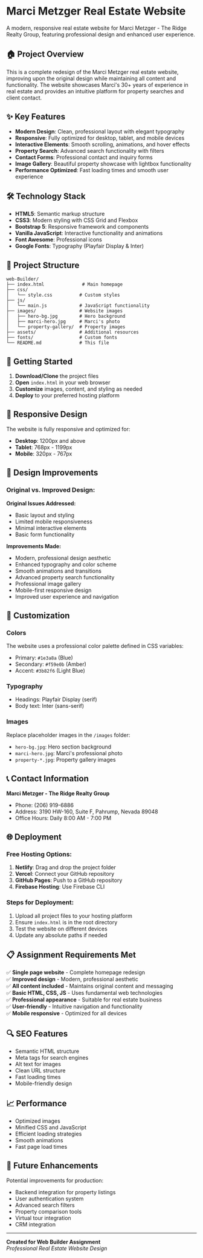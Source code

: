# Marci Metzger Real Estate Website

A modern, responsive real estate website for Marci Metzger - The Ridge Realty Group, featuring professional design and enhanced user experience.

## 🏠 Project Overview

This is a complete redesign of the Marci Metzger real estate website, improving upon the original design while maintaining all content and functionality. The website showcases Marci's 30+ years of experience in real estate and provides an intuitive platform for property searches and client contact.

## ✨ Key Features

- **Modern Design**: Clean, professional layout with elegant typography
- **Responsive**: Fully optimized for desktop, tablet, and mobile devices
- **Interactive Elements**: Smooth scrolling, animations, and hover effects
- **Property Search**: Advanced search functionality with filters
- **Contact Forms**: Professional contact and inquiry forms
- **Image Gallery**: Beautiful property showcase with lightbox functionality
- **Performance Optimized**: Fast loading times and smooth user experience

## 🛠️ Technology Stack

- **HTML5**: Semantic markup structure
- **CSS3**: Modern styling with CSS Grid and Flexbox
- **Bootstrap 5**: Responsive framework and components
- **Vanilla JavaScript**: Interactive functionality and animations
- **Font Awesome**: Professional icons
- **Google Fonts**: Typography (Playfair Display & Inter)

## 📁 Project Structure

```
web-Builder/
├── index.html              # Main homepage
├── css/
│   └── style.css          # Custom styles
├── js/
│   └── main.js            # JavaScript functionality
├── images/                # Website images
│   ├── hero-bg.jpg        # Hero background
│   ├── marci-hero.jpg     # Marci's photo
│   └── property-gallery/  # Property images
├── assets/                # Additional resources
├── fonts/                 # Custom fonts
└── README.md              # This file
```

## 🚀 Getting Started

1. **Download/Clone** the project files
2. **Open** `index.html` in your web browser
3. **Customize** images, content, and styling as needed
4. **Deploy** to your preferred hosting platform

## 📱 Responsive Design

The website is fully responsive and optimized for:
- **Desktop**: 1200px and above
- **Tablet**: 768px - 1199px
- **Mobile**: 320px - 767px

## 🎨 Design Improvements

### Original vs. Improved Design:

**Original Issues Addressed:**
- Basic layout and styling
- Limited mobile responsiveness
- Minimal interactive elements
- Basic form functionality

**Improvements Made:**
- Modern, professional design aesthetic
- Enhanced typography and color scheme
- Smooth animations and transitions
- Advanced property search functionality
- Professional image gallery
- Mobile-first responsive design
- Improved user experience and navigation

## 🔧 Customization

### Colors
The website uses a professional color palette defined in CSS variables:
- Primary: `#1e3a8a` (Blue)
- Secondary: `#f59e0b` (Amber)
- Accent: `#3b82f6` (Light Blue)

### Typography
- Headings: Playfair Display (serif)
- Body text: Inter (sans-serif)

### Images
Replace placeholder images in the `/images` folder:
- `hero-bg.jpg`: Hero section background
- `marci-hero.jpg`: Marci's professional photo
- `property-*.jpg`: Property gallery images

## 📞 Contact Information

**Marci Metzger - The Ridge Realty Group**
- Phone: (206) 919-6886
- Address: 3190 HW-160, Suite F, Pahrump, Nevada 89048
- Office Hours: Daily 8:00 AM - 7:00 PM

## 🌐 Deployment

### Free Hosting Options:
1. **Netlify**: Drag and drop the project folder
2. **Vercel**: Connect your GitHub repository
3. **GitHub Pages**: Push to a GitHub repository
4. **Firebase Hosting**: Use Firebase CLI

### Steps for Deployment:
1. Upload all project files to your hosting platform
2. Ensure `index.html` is in the root directory
3. Test the website on different devices
4. Update any absolute paths if needed

## 📋 Assignment Requirements Met

✅ **Single page website** - Complete homepage redesign  
✅ **Improved design** - Modern, professional aesthetic  
✅ **All content included** - Maintains original content and messaging  
✅ **Basic HTML, CSS, JS** - Uses fundamental web technologies  
✅ **Professional appearance** - Suitable for real estate business  
✅ **User-friendly** - Intuitive navigation and functionality  
✅ **Mobile responsive** - Optimized for all devices  

## 🔍 SEO Features

- Semantic HTML structure
- Meta tags for search engines
- Alt text for images
- Clean URL structure
- Fast loading times
- Mobile-friendly design

## 📈 Performance

- Optimized images
- Minified CSS and JavaScript
- Efficient loading strategies
- Smooth animations
- Fast page load times

## 🎯 Future Enhancements

Potential improvements for production:
- Backend integration for property listings
- User authentication system
- Advanced search filters
- Property comparison tools
- Virtual tour integration
- CRM integration

---

**Created for Web Builder Assignment**  
*Professional Real Estate Website Design*